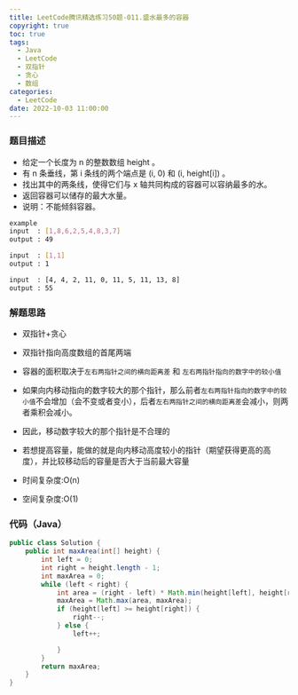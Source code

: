 ```yaml
---
title: LeetCode腾讯精选练习50题-011.盛水最多的容器
copyright: true
toc: true
tags:
  - Java
  - LeetCode
  - 双指针
  - 贪心
  - 数组
categories:
  - LeetCode
date: 2022-10-03 11:00:00
---
```



### 题目描述
+ 给定一个长度为 n 的整数数组 height 。
+ 有 n 条垂线，第 i 条线的两个端点是 (i, 0) 和 (i, height[i]) 。
+ 找出其中的两条线，使得它们与 x 轴共同构成的容器可以容纳最多的水。
+ 返回容器可以储存的最大水量。
+ 说明：不能倾斜容器。

```bash
example
input  : [1,8,6,2,5,4,8,3,7]
output : 49

input  : [1,1]
output : 1

input  : [4, 4, 2, 11, 0, 11, 5, 11, 13, 8]
output : 55
```

<!--more-->

### 解题思路
+ 双指针+贪心

+ 双指针指向高度数组的首尾两端
+ 容器的面积取决于`左右两指针之间的横向距离差` 和 `左右两指针指向的数字中的较小值`
+ 如果向内移动指向的数字较大的那个指针，那么前者`左右两指针指向的数字中的较小值`不会增加（会不变或者变小），后者`左右两指针之间的横向距离差`会减小，则两者乘积会减小。
+ 因此，移动数字较大的那个指针是不合理的
+ 若想提高容量，能做的就是向内移动高度较小的指针（期望获得更高的高度），并比较移动后的容量是否大于当前最大容量


+ 时间复杂度:O(n)
+ 空间复杂度:O(1)

### 代码（Java）
```java
public class Solution {
    public int maxArea(int[] height) {
        int left = 0;
        int right = height.length - 1;
        int maxArea = 0;
        while (left < right) {
            int area = (right - left) * Math.min(height[left], height[right]);
            maxArea = Math.max(area, maxArea);
            if (height[left] >= height[right]) {
                right--;
            } else {
                left++;

            }
        }
        return maxArea;
    }
}
```